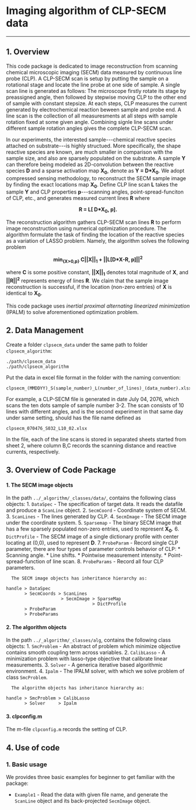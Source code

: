 # Imaging algorithm of CLP-SECM data
---
## 1. Overview
This code package is dedicated to image reconstruction from scanning chemical microscopic imaging (SECM) data measured by continuous line probe (CLP). A CLP-SECM scan is setup by putting the sample on a rotational stage and locate the line probe at one side of sample. A single scan line is generated as follows: The microscope firstly rotate its stage by preassigned angle, then followed by stepwise moving CLP to the other end of sample with constant stepsize. At each steps, CLP measures the current generated by electrochemical reaction beween sample and probe end. A line scan is the collection of all measuresments at all steps with sample rotation fixed at some given angle. Combining signle line scans under different sample rotation angles gives the complete CLP-SECM scan.

In our experiments, the interested sample---chemical reactive species attached on substrate---is highly structued. More specifically, the shape reactive species are known, are much smaller in comparison with the sample size, and also are sparsely populated on the substrate. A sample **Y** can therefore being modeled as 2D-convolution between the reactive species **D** and a sparse activation map  **X<sub>0</sub>**, denote as **Y = D\*X<sub>0</sub>**. We adopt compressed sensing methodology, to reconstruct the SECM sample image by finding the exact locations map  **X<sub>0</sub>**. Define CLP line scan **L** takes the sample **Y** and CLP properties **p**---scanning angles, point-spread-funciton of CLP, etc., and generates measured current lines **R** where 

<p align="center"><strong>                         R = L[ D*X<sub>0</sub>, p].                                     </strong></p>

The reconstruction algorithm gathers CLP-SECM scan lines **R** to perform image reconstruction using numerical optimization procedure. The algorithm formulate the task of finding the location of the reactive species as a variation of LASSO problem. Namely, the algorithm solves the following problem

<p align="center"><strong>    min<sub>{X>0,p}</sub>   C||X||<sub>1</sub> + ||L[D*X-R, p]||<sup>2</sup>             </strong></p>

where **C** is some positive constant, **||X||<sub>1</sub>** denotes total magnitude of **X**, and **||R||<sup>2</sup>** represents energy of lines **R**. We claim that the sample image reconstruction is successful, if the location (non-zero entries) of **X** is identical to **X<sub>0</sub>**. 

This code package uses *inertial proximal alternating linearized minimization* (IPALM) to solve aforementioned optimization problem.


## 2. Data Management
Create a folder `clpsecm_data` under the same path to folder `clpsecm_algorithm`: 
```
./path/clpsecm_data 
./path/clpsecm_algorithm
```
Put the data in excel file format in the folder with the naming convention:
```
clpsecm_(MMDDYY)_S(sample_number)_L(number_of_lines)_(data_number).xlsx
```
For example, a CLP-SECM file is generated in date July 04, 2076, which scans the ten dots sample of sample number 3-2. The scan consists of 10 lines with different angles, and is the second experiment in that same day under same setting, should has the file name defined as
```
clpsecm_070476_S032_L10_02.xlsx
```
In the file, each of the line scans is stored in separated sheets started from sheet 2, where column B,C records the scanning distance and reactive currents, respectively.

## 3. Overview of Code Package
#### 1. The SECM image objects
In the path `../_algorithm/_classes/data/`, contains the following class objects:
      1. `DataSpec`    - The specification of target data. It reads the datafile and produce a `ScanLine` object.
      2. `SecmCoord`   - Coordinate system of SECM.
      3. `ScanLines`   - The lines generated by CLP.
      4. `SecmImage`   - The SECM image under the coordinate system.
      5. `Sparsemap`   - The binary SECM image that has a few sparsely populated non-zero entries, used to represent **X<sub>0</sub>**.
      6. `DictProfile` - The SECM image of a single dictionary profile with center locating at (0,0), used to represent **D**.
      7. `ProbeParam`  - Record single CLP parameter, there are four types of parameter controls behavior of CLP:
            * Scanning angle.
            * Line shifts.
            * Pointwise measurement intensity.
            * Point-spread-function of line scan.
      8. `ProbeParams` - Record all four CLP parameters.   
      
      The SECM image objects has inheritance hierarchy as:
```
handle > DataSpec
       > SecmCoords > ScanLines 
                     > SecmImage > SparseMap
                                 > DictProfile
       > ProbeParam
       > ProbeParams
```   

#### 2. The algorithm objects
In the path `../_algorithm/_classes/alg`, contains the following class objects:
      1. `SmcProblem` -  An abstract of problem which minimize objective contains smooth coupling term across variables.
      2. `CalibLasso` -  A minimization problem with lasso-type objective that calibrate linear measurements.
      3. `Solver`     -  A generica iterative based algorithmic environment.
      4. `Ipalm`      -  The IPALM solver, with which we solve problem of class `SmcProblem`.
      
      The algorithm objects has inheritance hierarchy as:
```
handle > SmcProblem > CalibLasso
       > Solver     > Ipalm
```

#### 3. clpconfig.m
The m-file `clpconfig.m` records the setting of CLP. 

## 4. Use of code
### 1. Basic usage
We provides three basic examples for beginner to get familiar with the package:
* `Example1` -  Read the data with given file name, and generate the `ScanLine` object and its back-projected `SecmImage` object.
